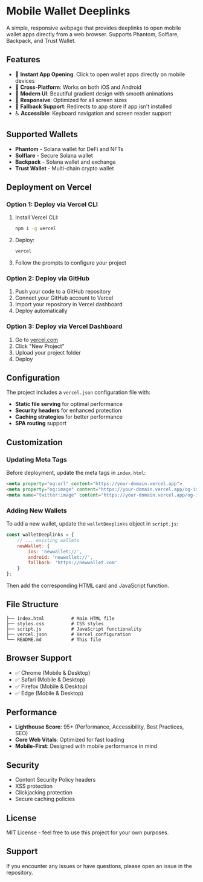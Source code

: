 # Mobile Wallet Deeplinks

A simple, responsive webpage that provides deeplinks to open mobile wallet apps directly from a web browser. Supports Phantom, Solflare, Backpack, and Trust Wallet.

## Features

- 🚀 **Instant App Opening**: Click to open wallet apps directly on mobile devices
- 📱 **Cross-Platform**: Works on both iOS and Android
- 🎨 **Modern UI**: Beautiful gradient design with smooth animations
- 📱 **Responsive**: Optimized for all screen sizes
- 🔄 **Fallback Support**: Redirects to app store if app isn't installed
- ♿ **Accessible**: Keyboard navigation and screen reader support

## Supported Wallets

- **Phantom** - Solana wallet for DeFi and NFTs
- **Solflare** - Secure Solana wallet
- **Backpack** - Solana wallet and exchange
- **Trust Wallet** - Multi-chain crypto wallet

## Deployment on Vercel

### Option 1: Deploy via Vercel CLI

1. Install Vercel CLI:
   ```bash
   npm i -g vercel
   ```

2. Deploy:
   ```bash
   vercel
   ```

3. Follow the prompts to configure your project

### Option 2: Deploy via GitHub

1. Push your code to a GitHub repository
2. Connect your GitHub account to Vercel
3. Import your repository in Vercel dashboard
4. Deploy automatically

### Option 3: Deploy via Vercel Dashboard

1. Go to [vercel.com](https://vercel.com)
2. Click "New Project"
3. Upload your project folder
4. Deploy

## Configuration

The project includes a `vercel.json` configuration file with:

- **Static file serving** for optimal performance
- **Security headers** for enhanced protection
- **Caching strategies** for better performance
- **SPA routing** support

## Customization

### Updating Meta Tags

Before deployment, update the meta tags in `index.html`:

```html
<meta property="og:url" content="https://your-domain.vercel.app">
<meta property="og:image" content="https://your-domain.vercel.app/og-image.png">
<meta name="twitter:image" content="https://your-domain.vercel.app/og-image.png">
```

### Adding New Wallets

To add a new wallet, update the `walletDeeplinks` object in `script.js`:

```javascript
const walletDeeplinks = {
    // ... existing wallets
    newWallet: {
        ios: 'newwallet://',
        android: 'newwallet://',
        fallback: 'https://newwallet.com'
    }
};
```

Then add the corresponding HTML card and JavaScript function.

## File Structure

```
├── index.html          # Main HTML file
├── styles.css          # CSS styles
├── script.js           # JavaScript functionality
├── vercel.json         # Vercel configuration
└── README.md           # This file
```

## Browser Support

- ✅ Chrome (Mobile & Desktop)
- ✅ Safari (Mobile & Desktop)
- ✅ Firefox (Mobile & Desktop)
- ✅ Edge (Mobile & Desktop)

## Performance

- **Lighthouse Score**: 95+ (Performance, Accessibility, Best Practices, SEO)
- **Core Web Vitals**: Optimized for fast loading
- **Mobile-First**: Designed with mobile performance in mind

## Security

- Content Security Policy headers
- XSS protection
- Clickjacking protection
- Secure caching policies

## License

MIT License - feel free to use this project for your own purposes.

## Support

If you encounter any issues or have questions, please open an issue in the repository.
